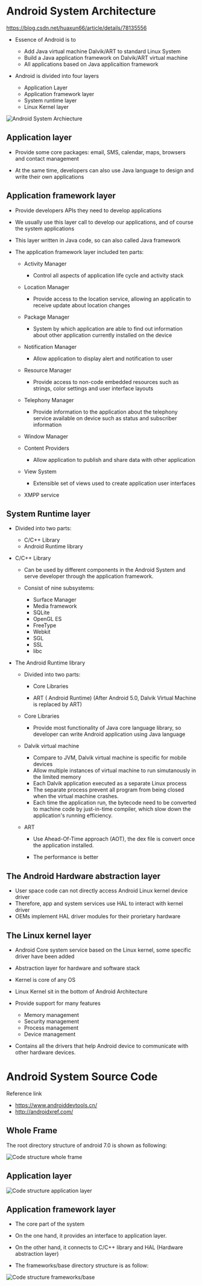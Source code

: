 # Android System Architecture
https://blog.csdn.net/huaxun66/article/details/78135556

* Essence of Android is to
    
    * Add Java virtual machine Dalvik/ART to standard Linux System
    * Build a Java application framework on Dalvik/ART virtual machine
    * All applications based on Java applicaition framework
* Android is divided into four layers
    
    * Application Layer
    * Application framework layer
    * System runtime layer
    * Linux Kernel layer

![Android System Archiecture](/images/android_system_architecture.png  "Android System Architecture")

## Application layer

* Provide some core packages: email, SMS, calendar, maps, browsers and contact management

* At the same time, developers can also use Java language to design and write their own applications

## Application framework layer

* Provide developers APIs they need to develop applications

* We usually use this layer call to develop our applications, and of course the system applications

* This layer written in Java code, so can also called Java framework

* The application framework layer included ten parts:

    * Activity Manager

        * Control all aspects of application life cycle and activity stack
    * Location Manager

        * Provide access to the location service, allowing an applicatin to receive update about location changes
    * Package Manager
        * System by which application are able to find out information about other application currently installed on the device
    * Notification Manager
        * Allow application to display alert and notification to user
    * Resource Manager
        * Provide access to non-code embedded resources such as strings, color settings and user interface layouts
    * Telephony Manager
        * Provide information to the application about the telephony service available on device such as status and subscriber information
    * Window Manager
    * Content Providers
        * Allow application to publish and share data with other application
    * View System
        * Extensible set of views used to create application user interfaces
    * XMPP service

## System Runtime layer
* Divided into two parts:
    
    * C/C++ Library
    * Android Runtime library

* C/C++ Library

    * Can be used by different components in the Android System and serve developer through the application framework. 
    * Consist of nine subsystems: 
        
        * Surface Manager
        * Media framework
        * SQLite
        * OpenGL  ES
        * FreeType
        * Webkit
        * SGL
        * SSL
        * libc

* The Android Runtime library
    
    * Divided into two parts:
    
        * Core Libraries
             
        * ART ( Android Runtime) (After Android 5.0, Dalvik Virtual Machine is replaced by ART)
    * Core Libraries
        * Provide most functionality of Java core language library, so developer can write Android application using Java language

    * Dalvik virtual machine
    
        * Compare to JVM, Dalvik virtual machine is specific for mobile devices
        * Allow multiple instances of virtual machine to run simutanously in the limited memory
        * Each Dalvik application executed as a separate Linux process
        * The separate process prevent all program from being closed when the virtual machine crashes.
        * Each time the application run, the bytecode need to be converted to machine code by just-in-time compiler, which slow down the application's running efficiency.

    * ART

        * Use Ahead-Of-Time approach (AOT), the dex file is convert once the application installed. 

        * The performance is better

## The Android Hardware abstraction layer
* User space code can not directly access Android Linux kernel device driver
* Therefore, app and system services use HAL to interact with kernel driver
* OEMs implement HAL driver modules for their prorietary hardware


## The Linux kernel layer

* Android Core system service based on the Linux kernel, some specific driver have been added

* Abstraction layer for hardware and software stack
* Kernel is core of any OS
* Linux Kernel sit in the bottom of Android Architecture
* Provide support for many features
    
    *   Memory management
    *   Security management
    *   Process management
    *   Device management

* Contains all the drivers that help Android device to communicate with other hardware devices.

# Android System Source Code
Reference link

* https://www.androiddevtools.cn/
* http://androidxref.com/

## Whole Frame
The root directory structure of android 7.0 is shown as following:

![Code structure whole frame](/images/code_structure_whole_frame.png  "Code structure whole frame")


## Application layer

![Code structure application layer](/images/code_structure_application_layer.png  "Code structure application layer")


## Application framework layer

* The core part of the system

* On the one hand, it provides an interface to application layer. 

* On the other hand, it connects to C/C++ library and HAL (Hardware abstraction layer)

* The frameworks/base directory structure is as follow:

![Code structure frameworks/base](/images/code_structure_frameworks_base.png  "Code structure frameworks/base")
